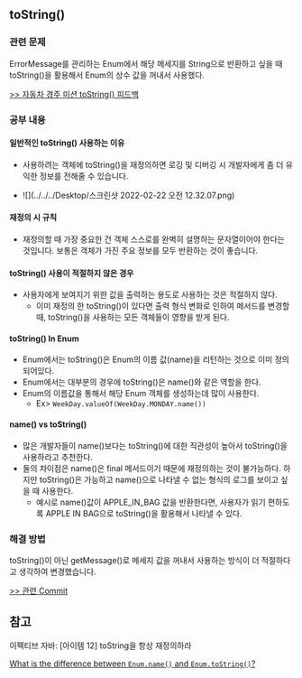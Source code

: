 ## toString()

### 관련 문제

ErrorMessage를 관리하는 Enum에서 해당 메세지를 String으로 반환하고 싶을 때 toString()을 활용해서 Enum의 상수 값을 꺼내서 사용했다.

[>> 자동차 경주 미션 toString() 피드백](https://github.com/woowacourse/java-racingcar/pull/393#discussion_r809924380)

### 공부 내용

#### 일반적인 toString() 사용하는 이유

- 사용하려는 객체에 toString()을 재정의하면 로깅 및 디버깅 시 개발자에게 좀 더 유익한 정보를 전해줄 수 있습니다.


- ![](../../../Desktop/스크린샷 2022-02-22 오전 12.32.07.png)

#### 재정의 시 규칙

- 재정의할 때 가장 중요한 건 객체 스스로를 완벽히 설명하는 문자열이어야 한다는 것입니다. 보통은 객체가 가진 주요 정보를 모두 반환하는 것이 좋습니다.

#### toString() 사용이 적절하지 않은 경우

- 사용자에게 보여지기 위한 값을 출력하는 용도로 사용하는 것은 적절하지 않다.
    - 이미 재정의 한 toString()이 있다면 출력 형식 변화로 인하여 메서드를 변경할 때, toString()을 사용하는 모든 객체들이 영향을 받게 된다.

#### toString() In Enum

- Enum에서는 toString()은 Enum의 이름 값(name)을 리턴하는 것으로 이미 정의되어있다.
- Enum에서는 대부분의 경우에 toString()은 name()와 같은 역할을 한다.
- Enum의 이름값을 통해서 해당 Enum 객체를 생성하는데 많이 사용한다.
    - Ex> ```WeekDay.valueOf(WeekDay.MONDAY.name())```

#### name() vs toString()

- 많은 개발자들이 name()보다는 toString()에 대한 직관성이 높아서 toString()을 사용하라고 추천한다.
- 둘의 차이점은 name()은 final 메서드이기 때문에 재정의하는 것이 불가능하다. 하지만 toString()은 가능하고 name()으로 나타낼 수 없는 형식의 로그를 보이고 싶을 때 사용한다.
    - 예시로 name()값이 APPLE_IN_BAG 값을 반환한다면, 사용자가 읽기 편하도록 APPLE IN BAG으로 toString()을 활용해서 나타낼 수 있다.

### 해결 방법

toString()이 아닌 getMessage()로 메세지 값을 꺼내서 사용하는 방식이 더 적절하다고 생각하여 변경했습니다.

[>> 관련 Commit](https://github.com/woowacourse/java-racingcar/pull/393/commits/7555c038659267c4695afaf57be8609b0afcb940)

## 참고

이펙티브 자바: [아이템 12] toString을 항상 재정의하라

[What is the difference between `Enum.name()` and `Enum.toString()`? ](https://stackoverflow.com/questions/18031125/what-is-the-difference-between-enum-name-and-enum-tostring)
